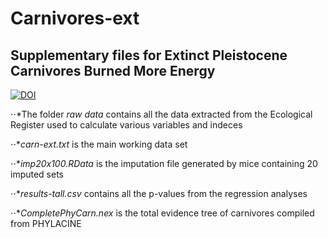 # Carnivores-ext

## Supplementary files for Extinct Pleistocene Carnivores Burned More Energy

[![DOI](https://zenodo.org/badge/517468073.svg)](https://zenodo.org/doi/10.5281/zenodo.10042998)

⋅⋅*The folder *raw data* contains all the data extracted from the Ecological Register used to calculate various variables and indeces

⋅⋅**carn-ext.txt* is the main working data set

⋅⋅**imp20x100.RData* is the imputation file generated by mice containing 20 imputed sets

⋅⋅**results-tall.csv* contains all the p-values from the regression analyses

⋅⋅**CompletePhyCarn.nex* is the total evidence tree of carnivores compiled from PHYLACINE
